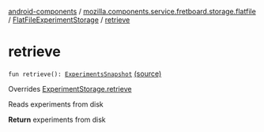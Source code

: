 [android-components](../../index.md) / [mozilla.components.service.fretboard.storage.flatfile](../index.md) / [FlatFileExperimentStorage](index.md) / [retrieve](./retrieve.md)

# retrieve

`fun retrieve(): `[`ExperimentsSnapshot`](../../mozilla.components.service.fretboard/-experiments-snapshot/index.md) [(source)](https://github.com/mozilla-mobile/android-components/blob/master/components/service/fretboard/src/main/java/mozilla/components/service/fretboard/storage/flatfile/FlatFileExperimentStorage.kt#L23)

Overrides [ExperimentStorage.retrieve](../../mozilla.components.service.fretboard/-experiment-storage/retrieve.md)

Reads experiments from disk

**Return**
experiments from disk

